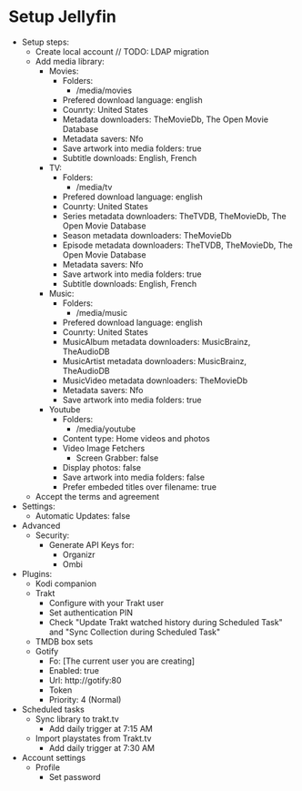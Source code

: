 # Setup Jellyfin
- Setup steps:
  - Create local account // TODO: LDAP migration
  - Add media library:
    - Movies:
      - Folders:
        - /media/movies
      - Prefered download language: english
      - Counrty: United States
      - Metadata downloaders: TheMovieDb, The Open Movie Database
      - Metadata savers: Nfo
      - Save artwork into media folders: true
      - Subtitle downloads: English, French
    - TV:
      - Folders:
        - /media/tv
      - Prefered download language: english
      - Counrty: United States
      - Series metadata downloaders: TheTVDB, TheMovieDb, The Open Movie Database
      - Season metadata downloaders: TheMovieDb
      - Episode metadata downloaders: TheTVDB, TheMovieDb, The Open Movie Database
      - Metadata savers: Nfo
      - Save artwork into media folders: true
      - Subtitle downloads: English, French
    - Music:
      - Folders:
        - /media/music
      - Prefered download language: english
      - Counrty: United States
      - MusicAlbum metadata downloaders: MusicBrainz, TheAudioDB
      - MusicArtist metadata downloaders: MusicBrainz, TheAudioDB
      - MusicVideo metadata downloaders: TheMovieDb
      - Metadata savers: Nfo
      - Save artwork into media folders: true
    - Youtube
      - Folders:
        - /media/youtube
      - Content type: Home videos and photos
      - Video Image Fetchers
        - Screen Grabber: false
      - Display photos: false
      - Save artwork into media folders: false
      - Prefer embeded titles over filename: true
  - Accept the terms and agreement
- Settings:
  - Automatic Updates: false
- Advanced
  - Security:
    - Generate API Keys for:
      - Organizr
      - Ombi
- Plugins:
  - Kodi companion
  - Trakt
    - Configure with your Trakt user
    - Set authentication PIN
    - Check "Update Trakt watched history during Scheduled Task" and "Sync Collection during Scheduled Task"
  - TMDB box sets
  - Gotify
    - Fo: [The current user you are creating]
    - Enabled: true
    - Url: http://gotify:80
    - Token
    - Priority: 4 (Normal)
- Scheduled tasks
  - Sync library to trakt.tv
    - Add daily trigger at 7:15 AM
  - Import playstates from Trakt.tv
      - Add daily trigger at 7:30 AM
- Account settings
  - Profile
    - Set password
